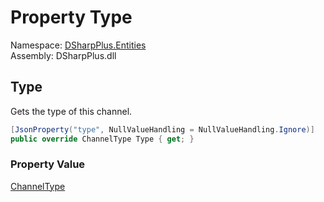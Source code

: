 # Property Type

Namespace: [DSharpPlus.Entities](DSharpPlus.Entities.md)  
Assembly: DSharpPlus.dll

## <a id="DSharpPlus_Entities_DiscordForumChannel_Type"></a>Type

Gets the type of this channel.

```csharp
[JsonProperty("type", NullValueHandling = NullValueHandling.Ignore)]
public override ChannelType Type { get; }
```

### Property Value

[ChannelType](DSharpPlus.ChannelType.md)

